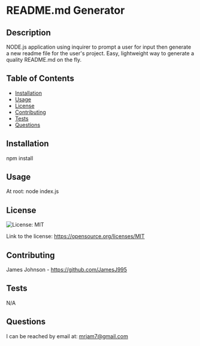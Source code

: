 # README.md Generator

## Description
NODE.js application using inquirer to prompt a user for input then generate a new readme file for the user's project. Easy, lightweight way to generate a quality README.md on the fly.

## Table of Contents
- [Installation](#installation)
- [Usage](#usage)
- [License](#license)
- [Contributing](#Contributing)
- [Tests](#tests)
- [Questions](#questions)

## Installation
npm install

## Usage
At root: node index.js


## License

![License: MIT](https://img.shields.io/badge/License-MIT-yellow.svg)

Link to the license: https://opensource.org/licenses/MIT


## Contributing
James Johnson - https://github.com/JamesJ995

## Tests
N/A

## Questions
I can be reached by email at: mrjam7@gmail.com

